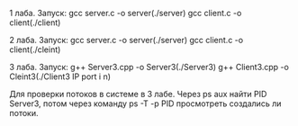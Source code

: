 1 лаба. Запуск: gcc server.c -o server(./server)   gcc client.c -o client(./client)

2 лаба. Запуск: gcc server.c -o server(./server)   gcc client.c -o client(./cleint)

3 лаба. Запуск: g++ Server3.cpp -o Server3(./Server3)    g++ Client3.cpp -o Cleint3(./Client3 IP port i n)

Для проверки потоков в системе в 3 лабе. Через ps aux найти PID Server3, потом через команду ps -T -p PID просмотреть создались ли потоки.
